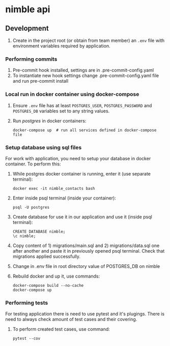 # nimble api

## Development

1. Create in the project root (or obtain from team member) an `.env` file with 
    environment variables required by application.

### Performing commits

1. Pre-commit hook installed, settings are in .pre-commit-config.yaml
2. To instantiate new hook settings change .pre-commit-config.yaml file
     and run     pre-commit install

### Local run in docker container using docker-compose

1. Ensure `.env` file has at least `POSTGRES_USER`, `POSTGRES_PASSWORD` and 
    `POSTGRES_DB` variables set to any string values.
2. Run _postgres_ in docker containers:

       docker-compose up  # run all services defined in docker-compose file

### Setup database using sql files

For work with application, you need to setup your database in docker container. To perform this:

1. While postgres docker container is running, enter it (use separate terminal):

       docker exec -it nimble_contacts bash

2. Enter inside psql terminal (inside your container):

       psql -U postgres

3. Create database for use it in our application and use it (inside psql terminal):

       CREATE DATABASE nimble;
       \c nimble;

4. Copy content of 1) migrations/main.sql and 2) migrations/data.sql one after another
      and paste it in previously opened psql terminal.
      Check that migrations applied successfully.

5. Change in .env file in root directory value of POSTGRES_DB on nimble

6. Rebuild docker and up it, use commands:

       docker-compose build --no-cache
       docker-compose up

### Performing tests

For testing application there is need to use pytest and it's plugings.
There is need to always check amount of test cases and their covering.

1. To perform created test cases, use command:

       pytest --cov